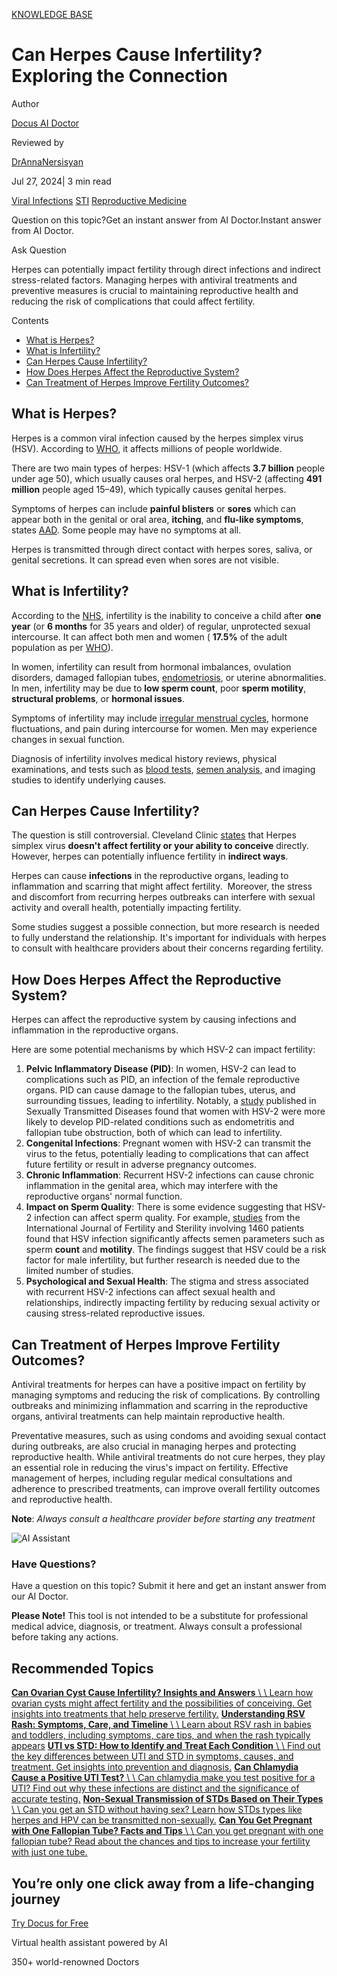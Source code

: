 [KNOWLEDGE BASE](https://docus.ai/knowledge-base)

# Can Herpes Cause Infertility? Exploring the Connection

Author

[Docus AI Doctor](https://docus.ai/ai-doctor)

Reviewed by

[DrAnnaNersisyan](https://docus.ai/author/dr-anna-nersisyan)

Jul 27, 2024\| 3 min read

[Viral Infections](https://docus.ai/tags/viral-infections) [STI](https://docus.ai/tags/sti) [Reproductive Medicine](https://docus.ai/tags/reproductive-medicine)

Question on this topic?Get an instant answer from AI Doctor.Instant answer from AI Doctor.

Ask Question

Herpes can potentially impact fertility through direct infections and indirect stress-related factors. Managing herpes with antiviral treatments and preventive measures is crucial to maintaining reproductive health and reducing the risk of complications that could affect fertility.

Contents

- [What is Herpes?](https://docus.ai/knowledge-base/can-herpes-cause-infertility#what-is-herpes)
- [What is Infertility?](https://docus.ai/knowledge-base/can-herpes-cause-infertility#what-is-infertility)
- [Can Herpes Cause Infertility?](https://docus.ai/knowledge-base/can-herpes-cause-infertility#can-herpes-cause-infertility)
- [How Does Herpes Affect the Reproductive System?](https://docus.ai/knowledge-base/can-herpes-cause-infertility#how-does-herpes-affect-the-reproductive-system)
- [Can Treatment of Herpes Improve Fertility Outcomes?](https://docus.ai/knowledge-base/can-herpes-cause-infertility#can-treatment-of-herpes-improve-fertility-outcomes)

## What is Herpes?

Herpes is a common viral infection caused by the herpes simplex virus (HSV). According to [WHO](https://www.who.int/news-room/fact-sheets/detail/herpes-simplex-virus#:~:text=Key%20facts,main%20cause%20of%20genital%20herpes.), it affects millions of people worldwide.

There are two main types of herpes: HSV-1 (which affects **3.7 billion** people under age 50), which usually causes oral herpes, and HSV-2 (affecting **491 million** people aged 15–49), which typically causes genital herpes.

Symptoms of herpes can include **painful blisters** or **sores** which can appear both in the genital or oral area, **itching**, and **flu-like symptoms**, states [AAD](https://www.aad.org/public/diseases/a-z/herpes-simplex-symptoms). Some people may have no symptoms at all.

Herpes is transmitted through direct contact with herpes sores, saliva, or genital secretions. It can spread even when sores are not visible.

## What is Infertility?

According to the [NHS](https://www.nhs.uk/conditions/infertility/), infertility is the inability to conceive a child after **one year** (or **6 months** for 35 years and older) of regular, unprotected sexual intercourse. It can affect both men and women ( **17.5%** of the adult population as per [WHO](https://www.who.int/news/item/04-04-2023-1-in-6-people-globally-affected-by-infertility)).

In women, infertility can result from hormonal imbalances, ovulation disorders, damaged fallopian tubes, [endometriosis](https://docus.ai/symptoms-guide/endometriosis-explained), or uterine abnormalities. In men, infertility may be due to **low sperm count**, poor **sperm motility**, **structural problems**, or **hormonal issues**.

Symptoms of infertility may include [irregular menstrual cycles](https://docus.ai/symptoms-guide/8-types-of-abnormal-menstruation), hormone fluctuations, and pain during intercourse for women. Men may experience changes in sexual function.

Diagnosis of infertility involves medical history reviews, physical examinations, and tests such as [blood tests](https://docus.ai/glossary/lab-test-types/blood-test-overview), [semen analysis](https://docus.ai/glossary/lab-test-types/semen-analysis-purpose), and imaging studies to identify underlying causes.

## Can Herpes Cause Infertility?

The question is still controversial. Cleveland Clinic [states](https://my.clevelandclinic.org/health/diseases/22855-herpes-simplex) that Herpes simplex virus **doesn't affect fertility or your ability to conceive** directly. However, herpes can potentially influence fertility in **indirect ways**.

Herpes can cause **infections** in the reproductive organs, leading to inflammation and scarring that might affect fertility.  Moreover, the stress and discomfort from recurring herpes outbreaks can interfere with sexual activity and overall health, potentially impacting fertility.

Some studies suggest a possible connection, but more research is needed to fully understand the relationship. It's important for individuals with herpes to consult with healthcare providers about their concerns regarding fertility.

## How Does Herpes Affect the Reproductive System?

Herpes can affect the reproductive system by causing infections and inflammation in the reproductive organs.

Here are some potential mechanisms by which HSV-2 can impact fertility:

1. **Pelvic Inflammatory Disease (PID)**: In women, HSV-2 can lead to complications such as PID, an infection of the female reproductive organs. PID can cause damage to the fallopian tubes, uterus, and surrounding tissues, leading to infertility. Notably, a [study](https://journals.lww.com/stdjournal/abstract/2006/12000/the_associations_between_pelvic_inflammatory.11.aspx) published in Sexually Transmitted Diseases found that women with HSV-2 were more likely to develop PID-related conditions such as endometritis and fallopian tube obstruction, both of which can lead to infertility.
2. **Congenital Infections**: Pregnant women with HSV-2 can transmit the virus to the fetus, potentially leading to complications that can affect future fertility or result in adverse pregnancy outcomes.
3. **Chronic Inflammation**: Recurrent HSV-2 infections can cause chronic inflammation in the genital area, which may interfere with the reproductive organs' normal function.
4. **Impact on Sperm Quality**: There is some evidence suggesting that HSV-2 infection can affect sperm quality. For example, [studies](https://www.ncbi.nlm.nih.gov/pmc/articles/PMC10189155/) from the International Journal of Fertility and Sterility involving 1460 patients found that HSV infection significantly affects semen parameters such as sperm **count** and **motility**. The findings suggest that HSV could be a risk factor for male infertility, but further research is needed due to the limited number of studies.
5. **Psychological and Sexual Health**: The stigma and stress associated with recurrent HSV-2 infections can affect sexual health and relationships, indirectly impacting fertility by reducing sexual activity or causing stress-related reproductive issues.

## Can Treatment of Herpes Improve Fertility Outcomes?

Antiviral treatments for herpes can have a positive impact on fertility by managing symptoms and reducing the risk of complications. By controlling outbreaks and minimizing inflammation and scarring in the reproductive organs, antiviral treatments can help maintain reproductive health.

Preventative measures, such as using condoms and avoiding sexual contact during outbreaks, are also crucial in managing herpes and protecting reproductive health. While antiviral treatments do not cure herpes, they play an essential role in reducing the virus's impact on fertility. Effective management of herpes, including regular medical consultations and adherence to prescribed treatments, can improve overall fertility outcomes and reproductive health.

**Note**: _Always consult a healthcare provider before starting any treatment_

![AI Assistant](https://docus.ai/images/small-assistant.png)

### Have Questions?

Have a question on this topic? Submit it here and get an instant answer from our AI Doctor.

**Please Note!** This tool is not intended to be a substitute for professional medical advice, diagnosis, or treatment. Always consult a professional before taking any actions.

## Recommended Topics

[**Can Ovarian Cyst Cause Infertility? Insights and Answers** \\
\\
Learn how ovarian cysts might affect fertility and the possibilities of conceiving. Get insights into treatments that help preserve fertility.](https://docus.ai/knowledge-base/can-ovarian-cyst-cause-infertility) [**Understanding RSV Rash: Symptoms, Care, and Timeline** \\
\\
Learn about RSV rash in babies and toddlers, including symptoms, care tips, and when the rash typically appears](https://docus.ai/knowledge-base/understanding-rsv-rash) [**UTI vs STD: How to Identify and Treat Each Condition** \\
\\
Find out the key differences between UTI and STD in symptoms, causes, and treatment. Get insights into prevention and diagnosis.](https://docus.ai/knowledge-base/uti-vs-std) [**Can Chlamydia Cause a Positive UTI Test?** \\
\\
Can chlamydia make you test positive for a UTI? Find out why these infections are distinct and the significance of accurate testing.](https://docus.ai/knowledge-base/can-chlamydia-cause-positive-uti-test) [**Non-Sexual Transmission of STDs Based on Their Types** \\
\\
Can you get an STD without having sex? Learn how STDs types like herpes and HPV can be transmitted non-sexually.](https://docus.ai/knowledge-base/STDs-non-sexual-transmission) [**Can You Get Pregnant with One Fallopian Tube? Facts and Tips** \\
\\
Can you get pregnant with one fallopian tube? Read about the chances and tips to increase your fertility with just one tube.](https://docus.ai/knowledge-base/get-pregnant-with-one-fallopian-tube)

## You’re only one click away from a life-changing journey

[Try Docus for Free](https://my.docus.ai/auth/signup)

Virtual health assistant powered by AI

350+ world-renowned Doctors